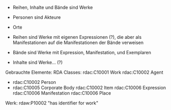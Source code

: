 - Reihen, Inhalte und Bände sind Werke
- Personen sind Akteure
- Orte

- Reihen sind Werke mit eigenen Expressionen (?), die aber als Manifestationen auf die Manifestationen der Bände verweisen
- Bände sind Werke mit Expression, Manifestation, und Exemplaren
- Inhalte sind Werke... (?)

Gebrauchte Elemente:
RDA Classes:
rdac:C10001 Work
rdac:C10002 Agent
- rdac:C10002 Person
- rdac:C10005 Corporate Body
rdac:C10002 Item
rdac:C10006 Expression
rdac:C10006 Manifestation
rdac:C10006 Place

Werk:
rdaw:P10002 "has identifier for work"
